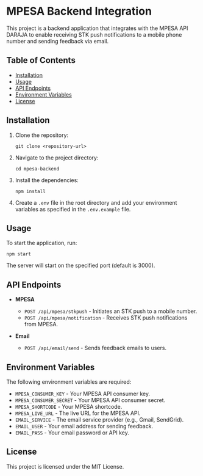 # MPESA Backend Integration

This project is a backend application that integrates with the MPESA API DARAJA to enable receiving STK push notifications to a mobile phone number and sending feedback via email.

## Table of Contents

- [Installation](#installation)
- [Usage](#usage)
- [API Endpoints](#api-endpoints)
- [Environment Variables](#environment-variables)
- [License](#license)

## Installation

1. Clone the repository:
   ```
   git clone <repository-url>
   ```

2. Navigate to the project directory:
   ```
   cd mpesa-backend
   ```

3. Install the dependencies:
   ```
   npm install
   ```

4. Create a `.env` file in the root directory and add your environment variables as specified in the `.env.example` file.

## Usage

To start the application, run:
```
npm start
```

The server will start on the specified port (default is 3000).

## API Endpoints

- **MPESA**
  - `POST /api/mpesa/stkpush` - Initiates an STK push to a mobile number.
  - `POST /api/mpesa/notification` - Receives STK push notifications from MPESA.

- **Email**
  - `POST /api/email/send` - Sends feedback emails to users.

## Environment Variables

The following environment variables are required:

- `MPESA_CONSUMER_KEY` - Your MPESA API consumer key.
- `MPESA_CONSUMER_SECRET` - Your MPESA API consumer secret.
- `MPESA_SHORTCODE` - Your MPESA shortcode.
- `MPESA_LIVE_URL` - The live URL for the MPESA API.
- `EMAIL_SERVICE` - The email service provider (e.g., Gmail, SendGrid).
- `EMAIL_USER` - Your email address for sending feedback.
- `EMAIL_PASS` - Your email password or API key.

## License

This project is licensed under the MIT License.
